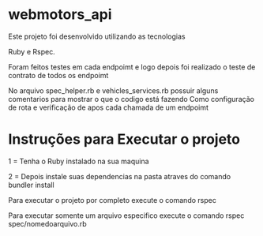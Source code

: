 # webmotors_api

Este projeto foi desenvolvido utilizando as tecnologias

Ruby e Rspec.

Foram feitos testes em cada endpoimt e logo depois foi realizado o teste de contrato de todos os endpoimt

No arquivo spec_helper.rb e vehicles_services.rb possuir alguns comentarios para mostrar o que o codigo está fazendo 
Como configuração de rota e  verificação de apos cada chamada de um endpoimt


# Instruções para Executar o projeto
1 = Tenha o Ruby instalado na sua maquina

2 = Depois instale suas dependencias na pasta atraves do comando bundler install

Para executar o projeto por completo execute o comando 
rspec

Para executar somente um arquivo especifico execute o comando 
rspec spec/nomedoarquivo.rb
